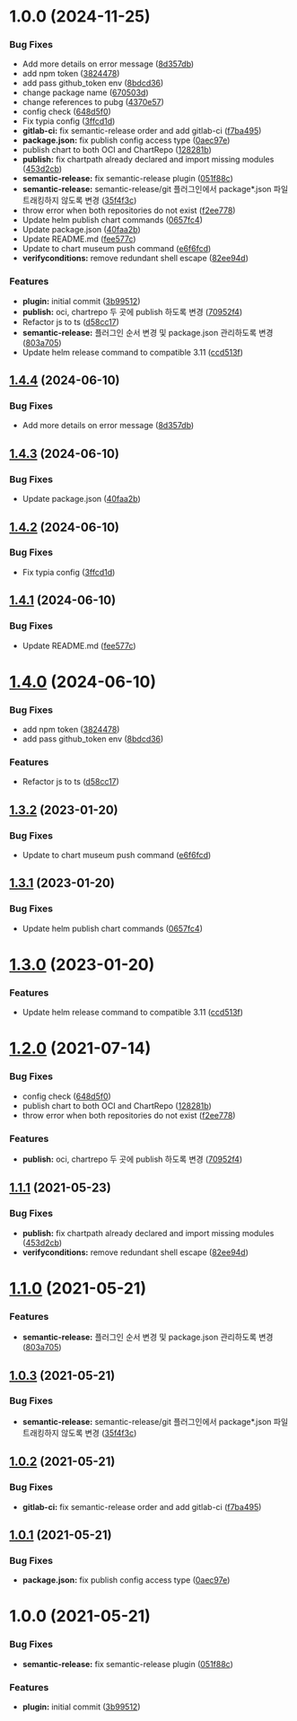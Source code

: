 # 1.0.0 (2024-11-25)


### Bug Fixes

* Add more details on error message ([8d357db](https://github.com/davidspek/semantic-release-helm/commit/8d357dbd235eaf55632092659966e2b841de9e5b))
* add npm token ([3824478](https://github.com/davidspek/semantic-release-helm/commit/3824478da1dff1e790d07407c7e48c057ed9a76f))
* add pass github_token env ([8bdcd36](https://github.com/davidspek/semantic-release-helm/commit/8bdcd366221e8b1b8ed396967af4148ed27fba00))
* change package name ([670503d](https://github.com/davidspek/semantic-release-helm/commit/670503d8812240cd98d89a6d87468cd1486ccdaa))
* change references to pubg ([4370e57](https://github.com/davidspek/semantic-release-helm/commit/4370e57948192faec4fb2b0807e5708180f2cd1f))
* config check ([648d5f0](https://github.com/davidspek/semantic-release-helm/commit/648d5f015409e0ee92340aa90fc11167eccf0d74))
* Fix typia config ([3ffcd1d](https://github.com/davidspek/semantic-release-helm/commit/3ffcd1ddfb4c97892efe2d158b034b26f78845a6))
* **gitlab-ci:** fix semantic-release order and add gitlab-ci ([f7ba495](https://github.com/davidspek/semantic-release-helm/commit/f7ba495b99f5b24535bedc5f04bddca5bc7ada58))
* **package.json:** fix publish config access type ([0aec97e](https://github.com/davidspek/semantic-release-helm/commit/0aec97ef0ac02a04c4bafb92185596712f890898))
* publish chart to both OCI and ChartRepo ([128281b](https://github.com/davidspek/semantic-release-helm/commit/128281b22bc931d9266a930c0c8e9230e59c0308))
* **publish:** fix chartpath already declared and import missing modules ([453d2cb](https://github.com/davidspek/semantic-release-helm/commit/453d2cb3f4d6fdb00722f0c1cf2cc160b750b3f4))
* **semantic-release:** fix semantic-release plugin ([051f88c](https://github.com/davidspek/semantic-release-helm/commit/051f88c8a1826250bd1a9790cdd953a3f0aec06e))
* **semantic-release:** semantic-release/git 플러그인에서 package*.json 파일 트래킹하지 않도록 변경 ([35f4f3c](https://github.com/davidspek/semantic-release-helm/commit/35f4f3c488161f092cc772b83edc08e11b1953c1))
* throw error when both repositories do not exist ([f2ee778](https://github.com/davidspek/semantic-release-helm/commit/f2ee778967c25fbadbbead093c0840f2c34258ea))
* Update helm publish chart commands ([0657fc4](https://github.com/davidspek/semantic-release-helm/commit/0657fc41aebce01faaf70d03a3f3f93d54cb5df7))
* Update package.json ([40faa2b](https://github.com/davidspek/semantic-release-helm/commit/40faa2b826b4a67f1b89c5c5aca49527c3932276))
* Update README.md ([fee577c](https://github.com/davidspek/semantic-release-helm/commit/fee577c73aa5d9d79dcbb55f5d9aef3f96ea1d20))
* Update to chart museum push command ([e6f6fcd](https://github.com/davidspek/semantic-release-helm/commit/e6f6fcdfc362dc4aaecc8c092e861c50c7e2aa08))
* **verifyconditions:** remove redundant shell escape ([82ee94d](https://github.com/davidspek/semantic-release-helm/commit/82ee94da4cda15c3ae3d08fc6a25e0faa911e41f))


### Features

* **plugin:** initial commit ([3b99512](https://github.com/davidspek/semantic-release-helm/commit/3b995121ff9622285ce1b5e4197bebfe79d46830))
* **publish:** oci, chartrepo 두 곳에 publish 하도록 변경 ([70952f4](https://github.com/davidspek/semantic-release-helm/commit/70952f4b5a5169621e53a54faba53cd130812c90))
* Refactor js to ts ([d58cc17](https://github.com/davidspek/semantic-release-helm/commit/d58cc1747e6781ffee6a1812c6479dfd9d07c4f0))
* **semantic-release:** 플러그인 순서 변경 및 package.json 관리하도록 변경 ([803a705](https://github.com/davidspek/semantic-release-helm/commit/803a7054f20d09759c89950c26f12f84c64f0bb0))
* Update helm release command to compatible 3.11 ([ccd513f](https://github.com/davidspek/semantic-release-helm/commit/ccd513f4c1b0101b9064e0c90152ce2a047a7e67))

## [1.4.4](https://github.com/pubg/semantic-release-helm/compare/v1.4.3...v1.4.4) (2024-06-10)


### Bug Fixes

* Add more details on error message ([8d357db](https://github.com/pubg/semantic-release-helm/commit/8d357dbd235eaf55632092659966e2b841de9e5b))

## [1.4.3](https://github.com/pubg/semantic-release-helm/compare/v1.4.2...v1.4.3) (2024-06-10)


### Bug Fixes

* Update package.json ([40faa2b](https://github.com/pubg/semantic-release-helm/commit/40faa2b826b4a67f1b89c5c5aca49527c3932276))

## [1.4.2](https://github.com/pubg/semantic-release-helm/compare/v1.4.1...v1.4.2) (2024-06-10)


### Bug Fixes

* Fix typia config ([3ffcd1d](https://github.com/pubg/semantic-release-helm/commit/3ffcd1ddfb4c97892efe2d158b034b26f78845a6))

## [1.4.1](https://github.com/pubg/semantic-release-helm/compare/v1.4.0...v1.4.1) (2024-06-10)


### Bug Fixes

* Update README.md ([fee577c](https://github.com/pubg/semantic-release-helm/commit/fee577c73aa5d9d79dcbb55f5d9aef3f96ea1d20))

# [1.4.0](https://github.com/pubg/semantic-release-helm/compare/v1.3.2...v1.4.0) (2024-06-10)


### Bug Fixes

* add npm token ([3824478](https://github.com/pubg/semantic-release-helm/commit/3824478da1dff1e790d07407c7e48c057ed9a76f))
* add pass github_token env ([8bdcd36](https://github.com/pubg/semantic-release-helm/commit/8bdcd366221e8b1b8ed396967af4148ed27fba00))


### Features

* Refactor js to ts ([d58cc17](https://github.com/pubg/semantic-release-helm/commit/d58cc1747e6781ffee6a1812c6479dfd9d07c4f0))

## [1.3.2](https://git.projectbro.com/Devops/semantic-release-helm/compare/v1.3.1...v1.3.2) (2023-01-20)


### Bug Fixes

* Update to chart museum push command ([e6f6fcd](https://git.projectbro.com/Devops/semantic-release-helm/commit/e6f6fcdfc362dc4aaecc8c092e861c50c7e2aa08))

## [1.3.1](https://git.projectbro.com/Devops/semantic-release-helm/compare/v1.3.0...v1.3.1) (2023-01-20)


### Bug Fixes

* Update helm publish chart commands ([0657fc4](https://git.projectbro.com/Devops/semantic-release-helm/commit/0657fc41aebce01faaf70d03a3f3f93d54cb5df7))

# [1.3.0](https://git.projectbro.com/Devops/semantic-release-helm/compare/v1.2.0...v1.3.0) (2023-01-20)


### Features

* Update helm release command to compatible 3.11 ([ccd513f](https://git.projectbro.com/Devops/semantic-release-helm/commit/ccd513f4c1b0101b9064e0c90152ce2a047a7e67))

# [1.2.0](https://git.projectbro.com/Devops/semantic-release-helm/compare/v1.1.1...v1.2.0) (2021-07-14)


### Bug Fixes

* config check ([648d5f0](https://git.projectbro.com/Devops/semantic-release-helm/commit/648d5f015409e0ee92340aa90fc11167eccf0d74))
* publish chart to both OCI and ChartRepo ([128281b](https://git.projectbro.com/Devops/semantic-release-helm/commit/128281b22bc931d9266a930c0c8e9230e59c0308))
* throw error when both repositories do not exist ([f2ee778](https://git.projectbro.com/Devops/semantic-release-helm/commit/f2ee778967c25fbadbbead093c0840f2c34258ea))


### Features

* **publish:** oci, chartrepo 두 곳에 publish 하도록 변경 ([70952f4](https://git.projectbro.com/Devops/semantic-release-helm/commit/70952f4b5a5169621e53a54faba53cd130812c90))

## [1.1.1](https://git.projectbro.com/Devops/semantic-release-helm/compare/v1.1.0...v1.1.1) (2021-05-23)


### Bug Fixes

* **publish:** fix chartpath already declared and import missing modules ([453d2cb](https://git.projectbro.com/Devops/semantic-release-helm/commit/453d2cb3f4d6fdb00722f0c1cf2cc160b750b3f4))
* **verifyconditions:** remove redundant shell escape ([82ee94d](https://git.projectbro.com/Devops/semantic-release-helm/commit/82ee94da4cda15c3ae3d08fc6a25e0faa911e41f))

# [1.1.0](https://git.projectbro.com/Devops/semantic-release-helm/compare/v1.0.3...v1.1.0) (2021-05-21)


### Features

* **semantic-release:** 플러그인 순서 변경 및 package.json 관리하도록 변경 ([803a705](https://git.projectbro.com/Devops/semantic-release-helm/commit/803a7054f20d09759c89950c26f12f84c64f0bb0))

## [1.0.3](https://git.projectbro.com/Devops/semantic-release-helm/compare/v1.0.2...v1.0.3) (2021-05-21)


### Bug Fixes

* **semantic-release:** semantic-release/git 플러그인에서 package*.json 파일 트래킹하지 않도록 변경 ([35f4f3c](https://git.projectbro.com/Devops/semantic-release-helm/commit/35f4f3c488161f092cc772b83edc08e11b1953c1))

## [1.0.2](https://git.projectbro.com/Devops/semantic-release-helm/compare/v1.0.1...v1.0.2) (2021-05-21)


### Bug Fixes

* **gitlab-ci:** fix semantic-release order and add gitlab-ci ([f7ba495](https://git.projectbro.com/Devops/semantic-release-helm/commit/f7ba495b99f5b24535bedc5f04bddca5bc7ada58))

## [1.0.1](https://git.projectbro.com/Devops/semantic-release-helm/compare/v1.0.0...v1.0.1) (2021-05-21)


### Bug Fixes

* **package.json:** fix publish config access type ([0aec97e](https://git.projectbro.com/Devops/semantic-release-helm/commit/0aec97ef0ac02a04c4bafb92185596712f890898))

# 1.0.0 (2021-05-21)


### Bug Fixes

* **semantic-release:** fix semantic-release plugin ([051f88c](https://git.projectbro.com/Devops/semantic-release-helm/commit/051f88c8a1826250bd1a9790cdd953a3f0aec06e))


### Features

* **plugin:** initial commit ([3b99512](https://git.projectbro.com/Devops/semantic-release-helm/commit/3b995121ff9622285ce1b5e4197bebfe79d46830))
